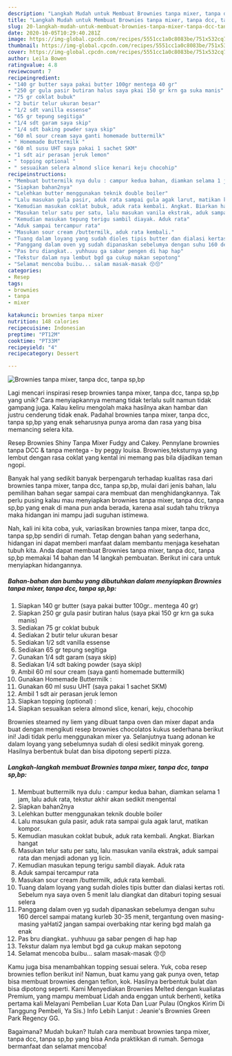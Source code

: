 ```yaml
---
description: "Langkah Mudah untuk Membuat Brownies tanpa mixer, tanpa dcc, tanpa sp,bp, Menggugah Selera"
title: "Langkah Mudah untuk Membuat Brownies tanpa mixer, tanpa dcc, tanpa sp,bp, Menggugah Selera"
slug: 20-langkah-mudah-untuk-membuat-brownies-tanpa-mixer-tanpa-dcc-tanpa-sp-bp-menggugah-selera
date: 2020-10-05T10:29:40.281Z
image: https://img-global.cpcdn.com/recipes/5551cc1a0c8083be/751x532cq70/brownies-tanpa-mixer-tanpa-dcc-tanpa-spbp-foto-resep-utama.jpg
thumbnail: https://img-global.cpcdn.com/recipes/5551cc1a0c8083be/751x532cq70/brownies-tanpa-mixer-tanpa-dcc-tanpa-spbp-foto-resep-utama.jpg
cover: https://img-global.cpcdn.com/recipes/5551cc1a0c8083be/751x532cq70/brownies-tanpa-mixer-tanpa-dcc-tanpa-spbp-foto-resep-utama.jpg
author: Leila Bowen
ratingvalue: 4.8
reviewcount: 7
recipeingredient:
- "140 gr butter saya pakai butter 100gr mentega 40 gr"
- "250 gr gula pasir butiran halus saya pkai 150 gr krn ga suka manis"
- "75 gr coklat bubuk"
- "2 butir telur ukuran besar"
- "1/2 sdt vanilla essense"
- "65 gr tepung segitiga"
- "1/4 sdt garam saya skip"
- "1/4 sdt baking powder saya skip"
- "60 ml sour cream saya ganti homemade buttermilk"
- " Homemade Buttermilk "
- "60 ml susu UHT saya pakai 1 sachet SKM"
- "1 sdt air perasan jeruk lemon"
- " topping optional "
- " sesuaikan selera almond slice kenari keju chocohip"
recipeinstructions:
- "Membuat buttermilk nya dulu : campur kedua bahan, diamkan selama 1 jam, lalu aduk rata, tekstur akhir akan sedikit mengental"
- "Siapkan bahan2nya"
- "Lelehkan butter menggunakan teknik double boiler"
- "Lalu masukan gula pasir, aduk rata sampai gula agak larut, matikan kompor."
- "Kemudian masukan coklat bubuk, aduk rata kembali. Angkat. Biarkan hangat"
- "Masukan telur satu per satu, lalu masukan vanila ekstrak, aduk sampai rata dan menjadi adonan yg licin."
- "Kemudian masukan tepung terigu sambil diayak. Aduk rata"
- "Aduk sampai tercampur rata"
- "Masukan sour cream /buttermilk, aduk rata kembali."
- "Tuang dalam loyang yang sudah dioles tipis butter dan dialasi kertas roti. Sebelum nya saya oven 5 menit lalu diangkat dan ditaburi toping sesuai selera"
- "Panggang dalam oven yg sudah dipanaskan sebelumya dengan suhu 160 dercel sampai matang kurleb 30-35 menit, tergantung oven masing-masing yaHati2 jangan sampai overbaking ntar kering bgd malah ga enak"
- "Pas bru diangkat.. yuhhuuu ga sabar pengen di hap hap"
- "Tekstur dalam nya lembut bgd ga cukup makan sepotong"
- "Selamat mencoba buibu... salam masak-masak 😚😚"
categories:
- Resep
tags:
- brownies
- tanpa
- mixer

katakunci: brownies tanpa mixer 
nutrition: 148 calories
recipecuisine: Indonesian
preptime: "PT12M"
cooktime: "PT33M"
recipeyield: "4"
recipecategory: Dessert

---
```



![Brownies tanpa mixer, tanpa dcc, tanpa sp,bp](https://img-global.cpcdn.com/recipes/5551cc1a0c8083be/751x532cq70/brownies-tanpa-mixer-tanpa-dcc-tanpa-spbp-foto-resep-utama.jpg)

Lagi mencari inspirasi resep brownies tanpa mixer, tanpa dcc, tanpa sp,bp yang unik? Cara menyiapkannya memang tidak terlalu sulit namun tidak gampang juga. Kalau keliru mengolah maka hasilnya akan hambar dan justru cenderung tidak enak. Padahal brownies tanpa mixer, tanpa dcc, tanpa sp,bp yang enak seharusnya punya aroma dan rasa yang bisa memancing selera kita.

Resep Brownies Shiny Tanpa Mixer Fudgy and Cakey. Pennylane brownies tanpa DCC &amp; tanpa mentega - by peggy louisa. Brownies,teksturnya yang lembut dengan rasa coklat yang kental ini memang pas bila dijadikan teman ngopi.

Banyak hal yang sedikit banyak berpengaruh terhadap kualitas rasa dari brownies tanpa mixer, tanpa dcc, tanpa sp,bp, mulai dari jenis bahan, lalu pemilihan bahan segar sampai cara membuat dan menghidangkannya. Tak perlu pusing kalau mau menyiapkan brownies tanpa mixer, tanpa dcc, tanpa sp,bp yang enak di mana pun anda berada, karena asal sudah tahu triknya maka hidangan ini mampu jadi suguhan istimewa.


Nah, kali ini kita coba, yuk, variasikan brownies tanpa mixer, tanpa dcc, tanpa sp,bp sendiri di rumah. Tetap dengan bahan yang sederhana, hidangan ini dapat memberi manfaat dalam membantu menjaga kesehatan tubuh kita. Anda dapat membuat Brownies tanpa mixer, tanpa dcc, tanpa sp,bp memakai 14 bahan dan 14 langkah pembuatan. Berikut ini cara untuk menyiapkan hidangannya.

<!--inarticleads1-->

##### Bahan-bahan dan bumbu yang dibutuhkan dalam menyiapkan Brownies tanpa mixer, tanpa dcc, tanpa sp,bp:

1. Siapkan 140 gr butter (saya pakai butter 100gr.. mentega 40 gr)
1. Siapkan 250 gr gula pasir butiran halus (saya pkai 150 gr krn ga suka manis)
1. Sediakan 75 gr coklat bubuk
1. Sediakan 2 butir telur ukuran besar
1. Sediakan 1/2 sdt vanilla essense
1. Sediakan 65 gr tepung segitiga
1. Gunakan 1/4 sdt garam (saya skip)
1. Sediakan 1/4 sdt baking powder (saya skip)
1. Ambil 60 ml sour cream (saya ganti homemade buttermilk)
1. Gunakan  Homemade Buttermilk :
1. Gunakan 60 ml susu UHT (saya pakai 1 sachet SKM)
1. Ambil 1 sdt air perasan jeruk lemon
1. Siapkan  topping (optional) :
1. Siapkan  sesuaikan selera almond slice, kenari, keju, chocohip


Brownies steamed ny liem yang dibuat tanpa oven dan mixer dapat anda buat dengan mengikuti resep brownies chocolatos kukus sederhana berikut ini! Jadi tidak perlu menggunakan mixer ya. Selanjutnya tuang adonan ke dalam loyang yang sebelumnya sudah di olesi sedikit minyak goreng. Hasilnya berbentuk bulat dan bisa dipotong seperti pizza. 

<!--inarticleads2-->

##### Langkah-langkah membuat Brownies tanpa mixer, tanpa dcc, tanpa sp,bp:

1. Membuat buttermilk nya dulu : campur kedua bahan, diamkan selama 1 jam, lalu aduk rata, tekstur akhir akan sedikit mengental
1. Siapkan bahan2nya
1. Lelehkan butter menggunakan teknik double boiler
1. Lalu masukan gula pasir, aduk rata sampai gula agak larut, matikan kompor.
1. Kemudian masukan coklat bubuk, aduk rata kembali. Angkat. Biarkan hangat
1. Masukan telur satu per satu, lalu masukan vanila ekstrak, aduk sampai rata dan menjadi adonan yg licin.
1. Kemudian masukan tepung terigu sambil diayak. Aduk rata
1. Aduk sampai tercampur rata
1. Masukan sour cream /buttermilk, aduk rata kembali.
1. Tuang dalam loyang yang sudah dioles tipis butter dan dialasi kertas roti. Sebelum nya saya oven 5 menit lalu diangkat dan ditaburi toping sesuai selera
1. Panggang dalam oven yg sudah dipanaskan sebelumya dengan suhu 160 dercel sampai matang kurleb 30-35 menit, tergantung oven masing-masing yaHati2 jangan sampai overbaking ntar kering bgd malah ga enak
1. Pas bru diangkat.. yuhhuuu ga sabar pengen di hap hap
1. Tekstur dalam nya lembut bgd ga cukup makan sepotong
1. Selamat mencoba buibu... salam masak-masak 😚😚


Kamu juga bisa menambahkan topping sesuai selera. Yuk, coba resep brownies teflon berikut ini! Namun, buat kamu yang gak punya oven, tetap bisa membuat brownies dengan teflon, kok. Hasilnya berbentuk bulat dan bisa dipotong seperti. Kami Menyediakan Brownies Melted dengan kualiatas Premium, yang mampu membuat Lidah anda enggan untuk berhenti, ketika pertama kali Melayani Pembelian Luar Kota Dan Luar Pulau (Ongkos Kirim Di Tanggung Pembeli, Ya Sis.) Info Lebih Lanjut : Jeanie&#39;s Brownies Green Park Regency GG. 

Bagaimana? Mudah bukan? Itulah cara membuat brownies tanpa mixer, tanpa dcc, tanpa sp,bp yang bisa Anda praktikkan di rumah. Semoga bermanfaat dan selamat mencoba!
